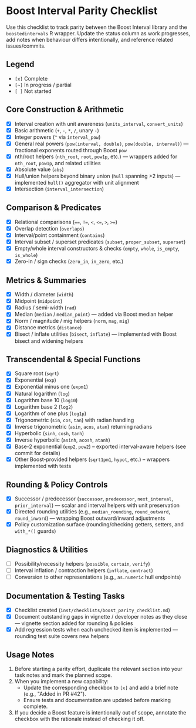 # Boost Interval Parity Checklist

Use this checklist to track parity between the Boost Interval library and the `boostedintervals` R wrapper. Update the status column as work progresses, add notes when behaviour differs intentionally, and reference related issues/commits.

## Legend

- `[x]` Complete
- `[~]` In progress / partial
- `[ ]` Not started

## Core Construction & Arithmetic

- [x] Interval creation with unit awareness (`units_interval`, `convert_units`)
- [x] Basic arithmetic (`+`, `-`, `*`, `/`, unary `-`)
- [x] Integer powers (`^` via `interval_pow`)
- [x] General real powers (`pow(interval, double)`, `pow(double, interval)`) — fractional exponents routed through Boost `pow`
- [x] nth/root helpers (`nth_root`, `root`, `pow1p`, etc.) — wrappers added for `nth_root`, `pow1p`, and related utilities
- [x] Absolute value (`abs`)
- [x] Hull/union helpers beyond binary union (`hull` spanning >2 inputs) — implemented `hull()` aggregator with unit alignment
- [x] Intersection (`interval_intersection`)

## Comparison & Predicates

- [x] Relational comparisons (`==`, `!=`, `<`, `<=`, `>`, `>=`)
- [x] Overlap detection (`overlaps`)
- [x] Interval/point containment (`contains`)
- [x] Interval subset / superset predicates (`subset`, `proper_subset`, `superset`)
- [x] Empty/whole interval constructors & checks (`empty`, `whole`, `is_empty`, `is_whole`)
- [x] Zero-in / sign checks (`zero_in`, `in_zero`, etc.)

## Metrics & Summaries

- [x] Width / diameter (`width`)
- [x] Midpoint (`midpoint`)
- [x] Radius / semi-width (`rad`)
- [x] Median (`median` / `median_point`) — added via Boost median helper
- [x] Norm / magnitude / mig helpers (`norm`, `mag`, `mig`)
- [x] Distance metrics (`distance`)
- [x] Bisect / inflate utilities (`bisect`, `inflate`) — implemented with Boost bisect and widening helpers

## Transcendental & Special Functions

- [x] Square root (`sqrt`)
- [x] Exponential (`exp`)
- [x] Exponential minus one (`expm1`)
- [x] Natural logarithm (`log`)
- [x] Logarithm base 10 (`log10`)
- [x] Logarithm base 2 (`log2`)
- [x] Logarithm of one plus (`log1p`)
- [x] Trigonometric (`sin`, `cos`, `tan`) with radian handling
- [x] Inverse trigonometric (`asin`, `acos`, `atan`) returning radians
- [x] Hyperbolic (`sinh`, `cosh`, `tanh`)
- [x] Inverse hyperbolic (`asinh`, `acosh`, `atanh`)
- [x] Base-2 exponential (`exp2`, `pow2`) – exported interval-aware helpers (see commit for details)
- [x] Other Boost-provided helpers (`sqrt1pm1`, `hypot`, etc.) – wrappers implemented with tests

## Rounding & Policy Controls

- [x] Successor / predecessor (`successor`, `predecessor`, `next_interval`, `prior_interval`) — scalar and interval helpers with unit preservation
- [x] Directed rounding utilities (e.g., `median_rounding`, `round_outward`, `round_inward`) — wrapping Boost outward/inward adjustments
- [x] Policy customization surface (rounding/checking getters, setters, and `with_*()` guards)

## Diagnostics & Utilities

- [ ] Possibility/necessity helpers (`possible`, `certain`, `verify`)
- [ ] Interval inflation / contraction helpers (`inflate`, `contract`)
- [ ] Conversion to other representations (e.g., `as.numeric` hull endpoints)

## Documentation & Testing Tasks

- [x] Checklist created (`inst/checklists/boost_parity_checklist.md`)
- [x] Document outstanding gaps in vignette / developer notes as they close — vignette section added for rounding & policies
- [x] Add regression tests when each unchecked item is implemented — rounding test suite covers new helpers

## Usage Notes

1. Before starting a parity effort, duplicate the relevant section into your task notes and mark the planned scope.
2. When you implement a new capability:
   - Update the corresponding checkbox to `[x]` and add a brief note (e.g., "Added in PR #42").
   - Ensure tests and documentation are updated before marking complete.
3. If you decide a Boost feature is intentionally out of scope, annotate the checkbox with the rationale instead of checking it off.
